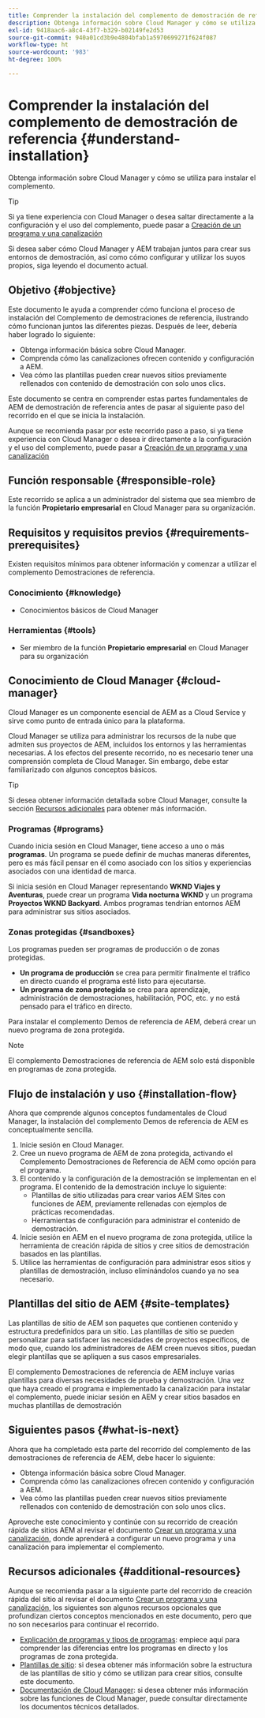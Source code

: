 ```yaml
---
title: Comprender la instalación del complemento de demostración de referencia
description: Obtenga información sobre Cloud Manager y cómo se utiliza para instalar el complemento.
exl-id: 9418aac6-a8c4-43f7-b329-b02149fe2d53
source-git-commit: 940a01cd3b9e4804bfab1a5970699271f624f087
workflow-type: ht
source-wordcount: '983'
ht-degree: 100%

---
```


# Comprender la instalación del complemento de demostración de referencia {#understand-installation}

Obtenga información sobre Cloud Manager y cómo se utiliza para instalar el complemento.

>[!TIP]
>
>Si ya tiene experiencia con Cloud Manager o desea saltar directamente a la configuración y el uso del complemento, puede pasar a [Creación de un programa y una canalización](create-program.md)
>
>Si desea saber cómo Cloud Manager y AEM trabajan juntos para crear sus entornos de demostración, así como cómo configurar y utilizar los suyos propios, siga leyendo el documento actual.

## Objetivo {#objective}

Este documento le ayuda a comprender cómo funciona el proceso de instalación del Complemento de demostraciones de referencia, ilustrando cómo funcionan juntos las diferentes piezas. Después de leer, debería haber logrado lo siguiente:

* Obtenga información básica sobre Cloud Manager.
* Comprenda cómo las canalizaciones ofrecen contenido y configuración a AEM.
* Vea cómo las plantillas pueden crear nuevos sitios previamente rellenados con contenido de demostración con solo unos clics.

Este documento se centra en comprender estas partes fundamentales de AEM de demostración de referencia antes de pasar al siguiente paso del recorrido en el que se inicia la instalación.

Aunque se recomienda pasar por este recorrido paso a paso, si ya tiene experiencia con Cloud Manager o desea ir directamente a la configuración y el uso del complemento, puede pasar a [Creación de un programa y una canalización](create-program.md)

## Función responsable {#responsible-role}

Este recorrido se aplica a un administrador del sistema que sea miembro de la función **Propietario empresarial** en Cloud Manager para su organización.

## Requisitos y requisitos previos {#requirements-prerequisites}

Existen requisitos mínimos para obtener información y comenzar a utilizar el complemento Demostraciones de referencia.

### Conocimiento {#knowledge}

* Conocimientos básicos de Cloud Manager

### Herramientas {#tools}

* Ser miembro de la función **Propietario empresarial** en Cloud Manager para su organización

## Conocimiento de Cloud Manager {#cloud-manager}

Cloud Manager es un componente esencial de AEM as a Cloud Service y sirve como punto de entrada único para la plataforma.

Cloud Manager se utiliza para administrar los recursos de la nube que admiten sus proyectos de AEM, incluidos los entornos y las herramientas necesarias. A los efectos del presente recorrido, no es necesario tener una comprensión completa de Cloud Manager. Sin embargo, debe estar familiarizado con algunos conceptos básicos.

>[!TIP]
>
>Si desea obtener información detallada sobre Cloud Manager, consulte la sección [Recursos adicionales](#additional-resources) para obtener más información.

### Programas {#programs}

Cuando inicia sesión en Cloud Manager, tiene acceso a uno o más **programas**. Un programa se puede definir de muchas maneras diferentes, pero es más fácil pensar en él como asociado con los sitios y experiencias asociados con una identidad de marca.

Si inicia sesión en Cloud Manager representando **WKND Viajes y Aventuras**, puede crear un programa **Vida nocturna WKND** y un programa **Proyectos WKND Backyard**. Ambos programas tendrían entornos AEM para administrar sus sitios asociados.

### Zonas protegidas {#sandboxes}

Los programas pueden ser programas de producción o de zonas protegidas.

* **Un programa de producción** se crea para permitir finalmente el tráfico en directo cuando el programa esté listo para ejecutarse.
* **Un programa de zona protegida** se crea para aprendizaje, administración de demostraciones, habilitación, POC, etc. y no está pensado para el tráfico en directo.

Para instalar el complemento Demos de referencia de AEM, deberá crear un nuevo programa de zona protegida.

>[!NOTE]
>
>El complemento Demostraciones de referencia de AEM solo está disponible en programas de zona protegida.

## Flujo de instalación y uso {#installation-flow}

Ahora que comprende algunos conceptos fundamentales de Cloud Manager, la instalación del complemento Demos de referencia de AEM es conceptualmente sencilla.

1. Inicie sesión en Cloud Manager.
1. Cree un nuevo programa de AEM de zona protegida, activando el Complemento Demostraciones de Referencia de AEM como opción para el programa.
1. El contenido y la configuración de la demostración se implementan en el programa. El contenido de la demostración incluye lo siguiente:
   * Plantillas de sitio utilizadas para crear varios AEM Sites con funciones de AEM, previamente rellenadas con ejemplos de prácticas recomendadas.
   * Herramientas de configuración para administrar el contenido de demostración.
1. Inicie sesión en AEM en el nuevo programa de zona protegida, utilice la herramienta de creación rápida de sitios y cree sitios de demostración basados en las plantillas.
1. Utilice las herramientas de configuración para administrar esos sitios y plantillas de demostración, incluso eliminándolos cuando ya no sea necesario.

## Plantillas del sitio de AEM {#site-templates}

Las plantillas de sitio de AEM son paquetes que contienen contenido y estructura predefinidos para un sitio. Las plantillas de sitio se pueden personalizar para satisfacer las necesidades de proyectos específicos, de modo que, cuando los administradores de AEM creen nuevos sitios, puedan elegir plantillas que se apliquen a sus casos empresariales.

El complemento Demostraciones de referencia de AEM incluye varias plantillas para diversas necesidades de prueba y demostración. Una vez que haya creado el programa e implementado la canalización para instalar el complemento, puede iniciar sesión en AEM y crear sitios basados en muchas plantillas de demostración

## Siguientes pasos {#what-is-next}

Ahora que ha completado esta parte del recorrido del complemento de las demostraciones de referencia de AEM, debe hacer lo siguiente:

* Obtenga información básica sobre Cloud Manager.
* Comprenda cómo las canalizaciones ofrecen contenido y configuración a AEM.
* Vea cómo las plantillas pueden crear nuevos sitios previamente rellenados con contenido de demostración con solo unos clics.

Aproveche este conocimiento y continúe con su recorrido de creación rápida de sitios AEM al revisar el documento [Crear un programa y una canalización,](create-program.md) donde aprenderá a configurar un nuevo programa y una canalización para implementar el complemento.

## Recursos adicionales {#additional-resources}

Aunque se recomienda pasar a la siguiente parte del recorrido de creación rápida del sitio al revisar el documento [Crear un programa y una canalización,](create-program.md) los siguientes son algunos recursos opcionales que profundizan ciertos conceptos mencionados en este documento, pero que no son necesarios para continuar el recorrido.

* [Explicación de programas y tipos de programas](https://experienceleague.adobe.com/docs/experience-manager-cloud-service/implementing/using-cloud-manager/understand-program-types.html?lang=es): empiece aquí para comprender las diferencias entre los programas en directo y los programas de zona protegida.
* [Plantillas de sitio](/help/sites-cloud/administering/site-creation/site-templates.md): si desea obtener más información sobre la estructura de las plantillas de sitio y cómo se utilizan para crear sitios, consulte este documento.
* [Documentación de Cloud Manager](https://experienceleague.adobe.com/docs/experience-manager-cloud-service/onboarding/onboarding-concepts/cloud-manager-introduction.html?lang=es): si desea obtener más información sobre las funciones de Cloud Manager, puede consultar directamente los documentos técnicos detallados.
